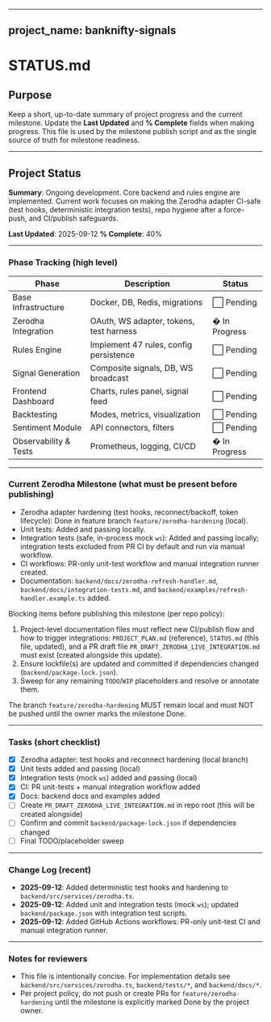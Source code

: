 
---
project_name: banknifty-signals
---

# STATUS.md

## Purpose
Keep a short, up-to-date summary of project progress and the current milestone. Update the **Last Updated** and **% Complete** fields when making progress. This file is used by the milestone publish script and as the single source of truth for milestone readiness.

---

## Project Status

**Summary**: Ongoing development. Core backend and rules engine are implemented. Current work focuses on making the Zerodha adapter CI-safe (test hooks, deterministic integration tests), repo hygiene after a force-push, and CI/publish safeguards.

**Last Updated**: 2025-09-12
**% Complete**: 40%

---

### Phase Tracking (high level)

| Phase | Description | Status |
|-------|-------------|--------|
| Base Infrastructure | Docker, DB, Redis, migrations | ⬜ Pending |
| Zerodha Integration | OAuth, WS adapter, tokens, test harness | � In Progress |
| Rules Engine | Implement 47 rules, config persistence | ⬜ Pending |
| Signal Generation | Composite signals, DB, WS broadcast | ⬜ Pending |
| Frontend Dashboard | Charts, rules panel, signal feed | ⬜ Pending |
| Backtesting | Modes, metrics, visualization | ⬜ Pending |
| Sentiment Module | API connectors, filters | ⬜ Pending |
| Observability & Tests | Prometheus, logging, CI/CD | � In Progress |

---

### Current Zerodha Milestone (what must be present before publishing)

- Zerodha adapter hardening (test hooks, reconnect/backoff, token lifecycle): Done in feature branch `feature/zerodha-hardening` (local).
- Unit tests: Added and passing locally.
- Integration tests (safe, in-process mock `ws`): Added and passing locally; integration tests excluded from PR CI by default and run via manual workflow.
- CI workflows: PR-only unit-test workflow and manual integration runner created.
- Documentation: `backend/docs/zerodha-refresh-handler.md`, `backend/docs/integration-tests.md`, and `backend/examples/refresh-handler.example.ts` added.

Blocking items before publishing this milestone (per repo policy):

1. Project-level documentation files must reflect new CI/publish flow and how to trigger integrations: `PROJECT_PLAN.md` (reference), `STATUS.md` (this file, updated), and a PR draft file `PR_DRAFT_ZERODHA_LIVE_INTEGRATION.md` must exist (created alongside this update).
2. Ensure lockfile(s) are updated and committed if dependencies changed (`backend/package-lock.json`).
3. Sweep for any remaining `TODO`/`WIP` placeholders and resolve or annotate them.

The branch `feature/zerodha-hardening` MUST remain local and must NOT be pushed until the owner marks the milestone Done.

---

### Tasks (short checklist)

- [x] Zerodha adapter: test hooks and reconnect hardening (local branch)
- [x] Unit tests added and passing (local)
- [x] Integration tests (mock `ws`) added and passing (local)
- [x] CI: PR unit-tests + manual integration workflow added
- [x] Docs: backend docs and examples added
- [ ] Create `PR_DRAFT_ZERODHA_LIVE_INTEGRATION.md` in repo root (this will be created alongside)
- [ ] Confirm and commit `backend/package-lock.json` if dependencies changed
- [ ] Final TODO/placeholder sweep

---

### Change Log (recent)
- **2025-09-12**: Added deterministic test hooks and hardening to `backend/src/services/zerodha.ts`.
- **2025-09-12**: Added unit and integration tests (mock `ws`); updated `backend/package.json` with integration test scripts.
- **2025-09-12**: Added GitHub Actions workflows: PR-only unit-test CI and manual integration runner.

---

### Notes for reviewers

- This file is intentionally concise. For implementation details see `backend/src/services/zerodha.ts`, `backend/tests/*`, and `backend/docs/*`.
- Per project policy, do not push or create PRs for `feature/zerodha-hardening` until the milestone is explicitly marked Done by the project owner.
